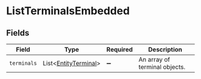 # ListTerminalsEmbedded


## Fields

| Field                                                              | Type                                                               | Required                                                           | Description                                                        |
| ------------------------------------------------------------------ | ------------------------------------------------------------------ | ------------------------------------------------------------------ | ------------------------------------------------------------------ |
| `terminals`                                                        | List\<[EntityTerminal](../../models/components/EntityTerminal.md)> | :heavy_minus_sign:                                                 | An array of terminal objects.                                      |